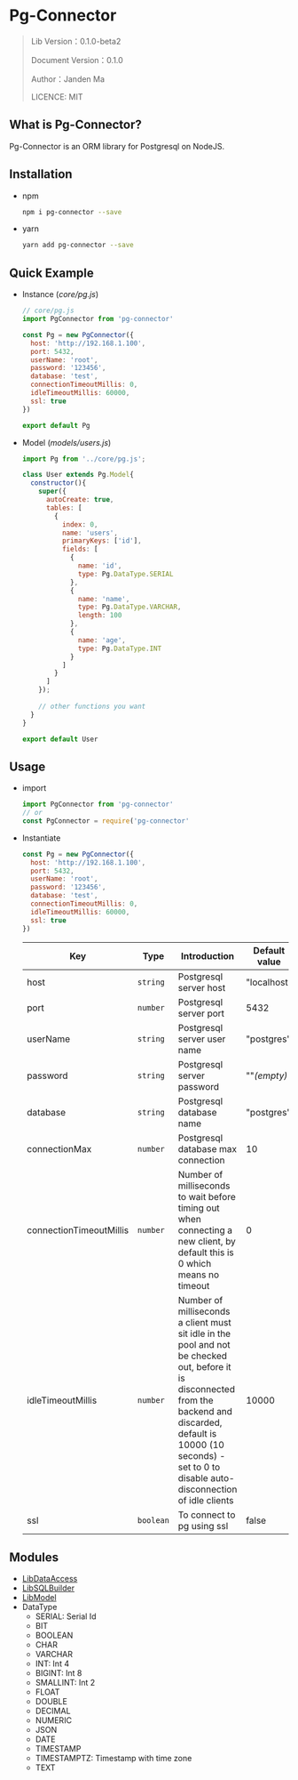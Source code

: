 # Pg-Connector

> Lib Version：0.1.0-beta2
>
> Document Version：0.1.0
>
> Author：Janden Ma
>
> LICENCE: MIT



## What is Pg-Connector?

Pg-Connector is an ORM library for Postgresql on NodeJS. 



## Installation

- npm 

  ```bash
  npm i pg-connector --save
  ```

- yarn

  ``` bash
  yarn add pg-connector --save
  ```



## Quick Example

- Instance (_core/pg.js_)

  ``` js
  // core/pg.js
  import PgConnector from 'pg-connector'
  
  const Pg = new PgConnector({
    host: 'http://192.168.1.100',
    port: 5432,
    userName: 'root',
    password: '123456',
    database: 'test',
    connectionTimeoutMillis: 0,
    idleTimeoutMillis: 60000,
    ssl: true
  })
  
  export default Pg
  ```

- Model (_models/users.js_)

  ```js
  import Pg from '../core/pg.js';
  
  class User extends Pg.Model{
    constructor(){
      super({
        autoCreate: true,
        tables: [
          {
            index: 0,
            name: 'users',
            primaryKeys: ['id'],
            fields: [
              {
                name: 'id',
                type: Pg.DataType.SERIAL
              },
              {
                name: 'name',
                type: Pg.DataType.VARCHAR,
                length: 100
              },
              {
                name: 'age',
                type: Pg.DataType.INT
              }
            ]
          }
        ]
      });
      
      // other functions you want
    }
  }
  
  export default User
  ```



## Usage

- import 

  ```js
  import PgConnector from 'pg-connector'
  // or
  const PgConnector = require('pg-connector'
  ```

- Instantiate

  ```js
  const Pg = new PgConnector({
    host: 'http://192.168.1.100',
    port: 5432,
    userName: 'root',
    password: '123456',
    database: 'test',
    connectionTimeoutMillis: 0,
    idleTimeoutMillis: 60000,
    ssl: true
  })
  ```

  | Key                     | Type      | Introduction                                                 | Default value |
  | ----------------------- | --------- | ------------------------------------------------------------ | ------------- |
  | host                    | `string`  | Postgresql server host                                       | "localhost"   |
  | port                    | `number`  | Postgresql server port                                       | 5432          |
  | userName                | `string`  | Postgresql server user name                                  | "postgres"    |
  | password                | `string`  | Postgresql server password                                   | ""_(empty)_   |
  | database                | `string`  | Postgresql database name                                     | "postgres"    |
  | connectionMax           | `number`  | Postgresql database max connection                           | 10            |
  | connectionTimeoutMillis | `number`  | Number of milliseconds to wait before timing out when connecting a new client, by default this is 0 which means no timeout | 0             |
  | idleTimeoutMillis       | `number`  | Number of milliseconds a client must sit idle in the pool and not be checked out, before it is disconnected from the backend and discarded, default is 10000 (10 seconds) - set to 0 to disable auto-disconnection of idle clients | 10000         |
  | ssl                     | `boolean` | To connect to pg using ssl                                   | false         |



## Modules

- [LibDataAccess](https://github.com/JandenMa/pg-connector/blob/master/LibDataAccess.md)
- [LibSQLBuilder](https://github.com/JandenMa/pg-connector/blob/master/LibSQLBuilder.md)
- [LibModel](https://github.com/JandenMa/pg-connector/blob/master/LibModel.md)
- DataType
  - SERIAL: Serial Id
  - BIT
  - BOOLEAN
  - CHAR
  - VARCHAR
  - INT: Int 4
  - BIGINT: Int 8
  - SMALLINT: Int 2
  - FLOAT
  - DOUBLE
  - DECIMAL
  - NUMERIC
  - JSON
  - DATE
  - TIMESTAMP
  - TIMESTAMPTZ: Timestamp with time zone
  - TEXT